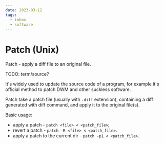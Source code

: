 ```yaml
---
date: 2023-03-12
tags:
  - inbox
  - software
---
```


# Patch (Unix)

Patch - apply a diff file to an original file.

TODO: term/source?

It's widely used to update the source code of a program, for example it's
official method to patch DWM and other suckless software.

Patch take a patch file (usually with `.diff` extension), containing a diff
generated with diff command, and apply it to the original file(s).

Basic usage:

- apply a patch - `patch <file> < <patch_file>`;
- revert a patch - `patch -R <file> < <patch_file>`.
- apply a patch to the current dir - `patch -p1 < <patch_file>`.
